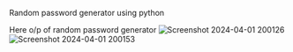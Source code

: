 Random password generator using python

Here o/p of random password generator
![Screenshot 2024-04-01 200126](https://github.com/Bhagyadhar21/Random-password-generator-py/assets/159549229/ee0e702a-bdda-447d-9b88-a3c50530bb7e)
![Screenshot 2024-04-01 200153](https://github.com/Bhagyadhar21/Random-password-generator-py/assets/159549229/f5402cca-f6b2-4016-b1c7-b8a37f9c169c)
